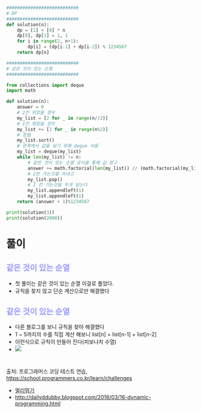 ``` py

###########################
# DP
###########################
def solution(n):
    dp = [1] + [0] * n
    dp[0], dp[1] = 1, 1
    for i in range(2, n+1):
        dp[i] = (dp[i-1] + dp[i-2]) % 1234567
    return dp[n]

###########################
# 같은 것이 있는 순열 
###########################

from collections import deque
import math

def solution(n):
    answer = 0
    # 2칸 뛰었을 경우
    my_list = [2 for _ in range(n//2)]
    # 1칸 뛰었을 경우 
    my_list += [1 for _ in range(n%2)]
    # 정렬
    my_list.sort()
    # 왼쪽에서 값을 넣기 위해 deque 사용
    my_list = deque(my_list)
    while len(my_list) != n:
        # 같은 것이 있는 순열 공식을 통해 값 얻고
        answer += math.factorial(len(my_list)) // (math.factorial(my_list.count(1)) * math.factorial(my_list.count(2)))
        # 2칸 가는것을 꺼내고
        my_list.pop()
        # 1 칸 가는것을 두개 넣는다
        my_list.appendleft(1)
        my_list.appendleft(1)
    return (answer + 1)%1234567

print(solution(3))
print(solution(2000))
```
# 풀이
## __<span style="color:#9999ff"> 같은 것이 있는 순열 </span>__
- 첫 풀이는 같은 것이 있는 순열 이걸로 풀었다.
- 규칙을 찾지 않고 단순 계산으로만 해결했다
## __<span style="color:#9999ff"> 같은 것이 있는 순열 </span>__
- 다른 블로그를 보니 규칙을 찾아 해결했다
- 1 ~ 5까지의 수를 직접 계산 해보니 list[n] = list[n-1] + list[n-2]
- 이런식으로 규칙이 만들어 진다(피보나치 수열)
- ![](https://3.bp.blogspot.com/-Qb1fpM21IqU/Wp4lcZFndtI/AAAAAAAAAJk/ULamNlfhRCcyHKIgw3hxrx-YizeT064XwCLcBGAs/s1600/1.PNG)
#
출처: 프로그래머스 코딩 테스트 연습, https://school.programmers.co.kr/learn/challenges
- [멀리뛰기](https://school.programmers.co.kr/learn/courses/30/lessons/132265)
- http://dailyddubby.blogspot.com/2018/03/16-dynamic-programming.html